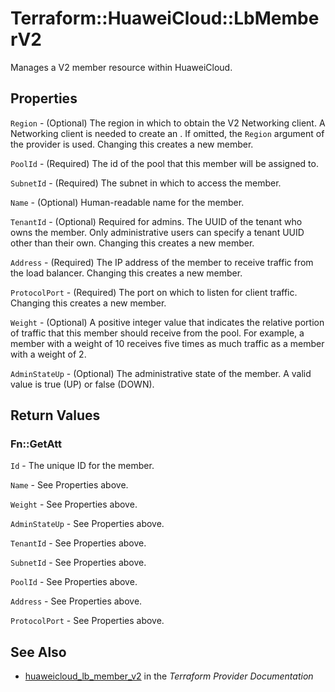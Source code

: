 # Terraform::HuaweiCloud::LbMemberV2

Manages a V2 member resource within HuaweiCloud.

## Properties

`Region` - (Optional) The region in which to obtain the V2 Networking client. A Networking client is needed to create an . If omitted, the `Region` argument of the provider is used. Changing this creates a new member.

`PoolId` - (Required) The id of the pool that this member will be assigned to.

`SubnetId` - (Required) The subnet in which to access the member.

`Name` - (Optional) Human-readable name for the member.

`TenantId` - (Optional) Required for admins. The UUID of the tenant who owns the member.  Only administrative users can specify a tenant UUID other than their own. Changing this creates a new member.

`Address` - (Required) The IP address of the member to receive traffic from the load balancer. Changing this creates a new member.

`ProtocolPort` - (Required) The port on which to listen for client traffic. Changing this creates a new member.

`Weight` - (Optional)  A positive integer value that indicates the relative portion of traffic that this member should receive from the pool. For example, a member with a weight of 10 receives five times as much traffic as a member with a weight of 2.

`AdminStateUp` - (Optional) The administrative state of the member. A valid value is true (UP) or false (DOWN).


## Return Values

### Fn::GetAtt

`Id` - The unique ID for the member.

`Name` - See Properties above.

`Weight` - See Properties above.

`AdminStateUp` - See Properties above.

`TenantId` - See Properties above.

`SubnetId` - See Properties above.

`PoolId` - See Properties above.

`Address` - See Properties above.

`ProtocolPort` - See Properties above.

## See Also

* [huaweicloud_lb_member_v2](https://www.terraform.io/docs/providers/huaweicloud/r/lb_member_v2.html) in the _Terraform Provider Documentation_